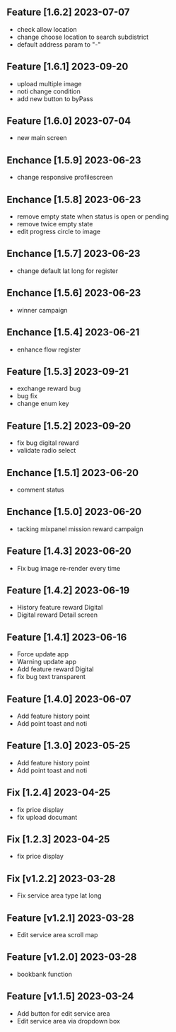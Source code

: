 ## Feature [1.6.2] 2023-07-07
- check allow location
- change choose location to search subdistrict
- default address param to "-"

## Feature [1.6.1] 2023-09-20
- upload multiple image
- noti change condition
- add new button to byPass
## Feature [1.6.0] 2023-07-04
- new main screen

## Enchance [1.5.9] 2023-06-23
- change responsive profilescreen

## Enchance [1.5.8] 2023-06-23
- remove empty state when status is open or pending
- remove twice empty state
- edit progress circle to image

## Enchance [1.5.7] 2023-06-23
- change default lat long for register

## Enchance [1.5.6] 2023-06-23
- winner campaign

## Enchance [1.5.4] 2023-06-21
- enhance flow register

## Feature [1.5.3] 2023-09-21
- exchange reward bug
- bug fix
- change enum key

## Feature [1.5.2] 2023-09-20
- fix bug digital reward 
- validate radio select
## Enchance [1.5.1] 2023-06-20
- comment status

## Enchance [1.5.0] 2023-06-20
- tacking mixpanel mission reward campaign

## Feature [1.4.3] 2023-06-20
- Fix bug image re-render every time
## Feature [1.4.2] 2023-06-19
- History feature reward Digital
- Digital reward Detail screen 

## Feature [1.4.1] 2023-06-16
- Force update app
- Warning update app
- Add feature reward Digital 
- fix bug text transparent

## Feature [1.4.0] 2023-06-07
- Add feature history point 
- Add point toast and noti

## Feature [1.3.0] 2023-05-25
- Add feature history point 
- Add point toast and noti

## Fix [1.2.4] 2023-04-25
- fix price display
- fix upload documant
## Fix [1.2.3] 2023-04-25
- fix price display

## Fix [v1.2.2] 2023-03-28
- Fix service area type lat long

## Feature [v1.2.1] 2023-03-28
- Edit service area scroll map
## Feature [v1.2.0] 2023-03-28
- bookbank function
## Feature [v1.1.5] 2023-03-24
- Add button for edit service area
- Edit service area via dropdown box